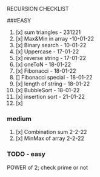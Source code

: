 RECURSION CHECKLIST

###EASY

1. [x] sum triangles - 231221
2. [x] Max&Min in array -10-01-22
3. [x] Binary search - 10-01-22
4. [x] Uppercase     - 17-01-22
5. [x] reverse string - 17-01-22
6. [x] oneToN - 18-01-22
7. [x] Fibonacci - 18-01-22
8. [] Fibonacci special - 18-01-22
9. [x] length of string - 18-01-22
10. [x] BubbleSort - 18-01-22
11. [x] insertion sort - 21-01-22
12. [x]

### medium
1. [x] Combination sum  2-2-22
2. [x] MinMax of array 2-2-22



### TODO - easy
POWER of 2;
check prime or not